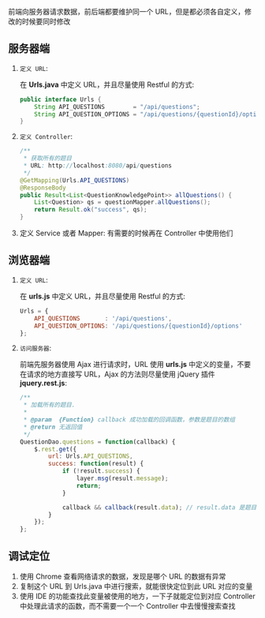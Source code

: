 前端向服务器请求数据，前后端都要维护同一个 URL，但是都必须各自定义，修改的时候要同时修改

## 服务器端

1. `定义 URL`: 

   在 **Urls.java** 中定义 URL，并且尽量使用 Restful 的方式:

   ```java
   public interface Urls {
       String API_QUESTIONS        = "/api/questions";
       String API_QUESTION_OPTIONS = "/api/questions/{questionId}/options";
   }
   ```

2. `定义 Controller`: 

   ```java
   /**
    * 获取所有的题目
    * URL: http://localhost:8080/api/questions
    */
   @GetMapping(Urls.API_QUESTIONS)
   @ResponseBody
   public Result<List<QuestionKnowledgePoint>> allQuestions() {
       List<Question> qs = questionMapper.allQuestions();
       return Result.ok("success", qs);
   }
   ```

3. 定义 Service 或者 Mapper: 有需要的时候再在 Controller 中使用他们

## 浏览器端

1. `定义 URL`: 

   在 **urls.js** 中定义 URL，并且尽量使用 Restful 的方式:

   ```js
   Urls = {
       API_QUESTIONS       : '/api/questions',
       API_QUESTION_OPTIONS: '/api/questions/{questionId}/options'
   };
   ```

2. `访问服务器`:

   前端先服务器使用 Ajax 进行请求时，URL 使用 **urls.js** 中定义的变量，不要在请求的地方直接写 URL，Ajax 的方法则尽量使用 jQuery 插件 **jquery.rest.js**:

   ```js
   /**
    * 加载所有的题目.
    *
    * @param  {Function} callback 成功加载的回调函数，参数是题目的数组
    * @return 无返回值
    */
   QuestionDao.questions = function(callback) {
       $.rest.get({
           url: Urls.API_QUESTIONS,
           success: function(result) {
               if (!result.success) {
                   layer.msg(result.message);
                   return;
               }

               callback && callback(result.data); // result.data 是题目的数组
           }
       });
   };
   ```

## 调试定位

1. 使用 Chrome 查看网络请求的数据，发现是哪个 URL 的数据有异常
2. 复制这个 URL 到 Urls.java 中进行搜索，就能很快定位到此 URL 对应的变量
3. 使用 IDE 的功能查找此变量被使用的地方，一下子就能定位到对应 Controller 中处理此请求的函数，而不需要一个一个 Controller 中去慢慢搜索查找

